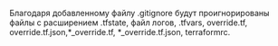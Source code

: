 Благодаря добавленному файлу .gitignore будут проигнорированы файлы с расширением .tfstate, файл логов, .tfvars, override.tf, override.tf.json,*_override.tf, *_override.tf.json, terraformrc.